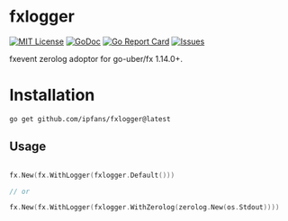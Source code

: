 # fxlogger

[![MIT License](https://img.shields.io/github/license/ipfans/fxlogger)](https://github.com/ipfans/fxlogger/blob/main/LICENSE)
[![GoDoc](http://godoc.org/github.com/ipfans/fxlogger?status.svg)](http://godoc.org/github.com/ipfans/fxlogger)
[![Go Report Card](https://goreportcard.com/badge/github.com/ipfans/fxlogger)](https://goreportcard.com/report/github.com/ipfans/fxlogger)
[![Issues](https://img.shields.io/github/issues/ipfans/fxlogger)](https://github.com/ipfans/fxlogger/issues)

fxevent zerolog adoptor for go-uber/fx 1.14.0+.

# Installation

```
go get github.com/ipfans/fxlogger@latest
```

## Usage

```go

fx.New(fx.WithLogger(fxlogger.Default()))

// or

fx.New(fx.WithLogger(fxlogger.WithZerolog(zerolog.New(os.Stdout))))
```
